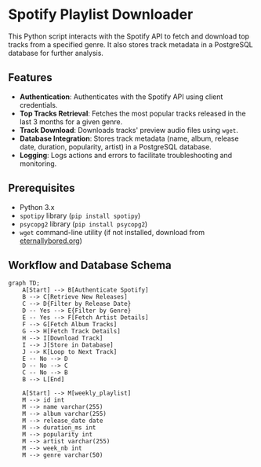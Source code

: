 # Spotify Playlist Downloader

This Python script interacts with the Spotify API to fetch and download top tracks from a specified genre. It also stores track metadata in a PostgreSQL database for further analysis.

## Features

- **Authentication**: Authenticates with the Spotify API using client credentials.
- **Top Tracks Retrieval**: Fetches the most popular tracks released in the last 3 months for a given genre.
- **Track Download**: Downloads tracks' preview audio files using `wget`.
- **Database Integration**: Stores track metadata (name, album, release date, duration, popularity, artist) in a PostgreSQL database.
- **Logging**: Logs actions and errors to facilitate troubleshooting and monitoring.

## Prerequisites

- Python 3.x
- `spotipy` library (`pip install spotipy`)
- `psycopg2` library (`pip install psycopg2`)
- `wget` command-line utility (if not installed, download from [eternallybored.org](https://eternallybored.org/misc/wget/))

## Workflow and Database Schema

```mermaid
graph TD;
    A[Start] --> B[Authenticate Spotify]
    B --> C[Retrieve New Releases]
    C --> D{Filter by Release Date}
    D -- Yes --> E{Filter by Genre}
    E -- Yes --> F[Fetch Artist Details]
    F --> G[Fetch Album Tracks]
    G --> H[Fetch Track Details]
    H --> I[Download Track]
    I --> J[Store in Database]
    J --> K[Loop to Next Track]
    E -- No --> D
    D -- No --> C
    C -- No --> B
    B --> L[End]

    A[Start] --> M[weekly_playlist]
    M --> id int
    M --> name varchar(255)
    M --> album varchar(255)
    M --> release_date date
    M --> duration_ms int
    M --> popularity int
    M --> artist varchar(255)
    M --> week_nb int
    M --> genre varchar(50)
